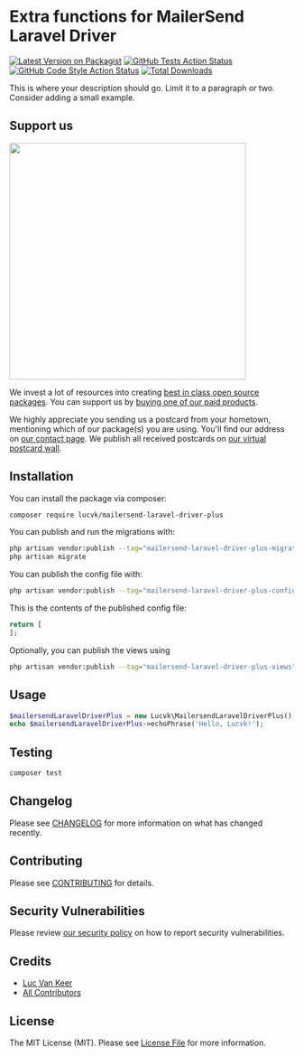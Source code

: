 # Extra functions for MailerSend Laravel Driver

[![Latest Version on Packagist](https://img.shields.io/packagist/v/lucvk/mailersend-laravel-driver-plus.svg?style=flat-square)](https://packagist.org/packages/lucvk/mailersend-laravel-driver-plus)
[![GitHub Tests Action Status](https://img.shields.io/github/actions/workflow/status/lucvk/mailersend-laravel-driver-plus/run-tests.yml?branch=main&label=tests&style=flat-square)](https://github.com/lucvk/mailersend-laravel-driver-plus/actions?query=workflow%3Arun-tests+branch%3Amain)
[![GitHub Code Style Action Status](https://img.shields.io/github/actions/workflow/status/lucvk/mailersend-laravel-driver-plus/fix-php-code-style-issues.yml?branch=main&label=code%20style&style=flat-square)](https://github.com/lucvk/mailersend-laravel-driver-plus/actions?query=workflow%3A"Fix+PHP+code+style+issues"+branch%3Amain)
[![Total Downloads](https://img.shields.io/packagist/dt/lucvk/mailersend-laravel-driver-plus.svg?style=flat-square)](https://packagist.org/packages/lucvk/mailersend-laravel-driver-plus)

This is where your description should go. Limit it to a paragraph or two. Consider adding a small example.

## Support us

[<img src="https://github-ads.s3.eu-central-1.amazonaws.com/mailersend-laravel-driver-plus.jpg?t=1" width="419px" />](https://spatie.be/github-ad-click/mailersend-laravel-driver-plus)

We invest a lot of resources into creating [best in class open source packages](https://spatie.be/open-source). You can support us by [buying one of our paid products](https://spatie.be/open-source/support-us).

We highly appreciate you sending us a postcard from your hometown, mentioning which of our package(s) you are using. You'll find our address on [our contact page](https://spatie.be/about-us). We publish all received postcards on [our virtual postcard wall](https://spatie.be/open-source/postcards).

## Installation

You can install the package via composer:

```bash
composer require lucvk/mailersend-laravel-driver-plus
```

You can publish and run the migrations with:

```bash
php artisan vendor:publish --tag="mailersend-laravel-driver-plus-migrations"
php artisan migrate
```

You can publish the config file with:

```bash
php artisan vendor:publish --tag="mailersend-laravel-driver-plus-config"
```

This is the contents of the published config file:

```php
return [
];
```

Optionally, you can publish the views using

```bash
php artisan vendor:publish --tag="mailersend-laravel-driver-plus-views"
```

## Usage

```php
$mailersendLaravelDriverPlus = new Lucvk\MailersendLaravelDriverPlus();
echo $mailersendLaravelDriverPlus->echoPhrase('Hello, Lucvk!');
```

## Testing

```bash
composer test
```

## Changelog

Please see [CHANGELOG](CHANGELOG.md) for more information on what has changed recently.

## Contributing

Please see [CONTRIBUTING](CONTRIBUTING.md) for details.

## Security Vulnerabilities

Please review [our security policy](../../security/policy) on how to report security vulnerabilities.

## Credits

- [Luc Van Keer](https://github.com/lucvk)
- [All Contributors](../../contributors)

## License

The MIT License (MIT). Please see [License File](LICENSE.md) for more information.
